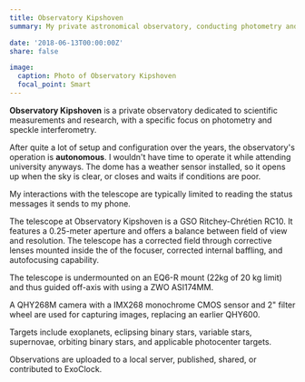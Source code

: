 ```yaml
---
title: Observatory Kipshoven
summary: My private astronomical observatory, conducting photometry and interferometry autonomously and robotically.

date: '2018-06-13T00:00:00Z'
share: false

image:
  caption: Photo of Observatory Kipshoven
  focal_point: Smart
---
```


**Observatory Kipshoven** is a private observatory dedicated to scientific measurements and research, with a specific focus on photometry and speckle interferometry.

After quite a lot of setup and configuration over the years, the observatory's operation is **autonomous**. I wouldn't have time to operate it while attending university anyways. The dome has a weather sensor installed, so it opens up when the sky is clear, or closes and waits if conditions are poor. 

My interactions with the telescope are typically limited to reading the status messages it sends to my phone.

The telescope at Observatory Kipshoven is a GSO Ritchey-Chrétien RC10. It features a 0.25-meter aperture and offers a balance between field of view and resolution. The telescope has a corrected field through corrective lenses mounted inside the of the focuser, corrected internal baffling, and autofocusing capability.

The telescope is undermounted on an EQ6-R mount (22kg of 20 kg limit) and thus guided off-axis with using a ZWO ASI174MM.

A QHY268M camera with a IMX268 monochrome CMOS sensor and 2" filter wheel are used for capturing images, replacing an earlier QHY600. 

Targets include exoplanets, eclipsing binary stars, variable stars, supernovae, orbiting binary stars, and applicable photocenter targets.

Observations are uploaded to a local server, published, shared, or contributed to ExoClock.

